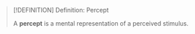 >[!DEFINITION] Definition: Percept
>
>A **percept** is a mental representation of a perceived stimulus.
>